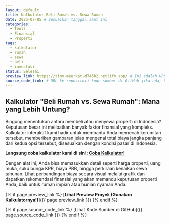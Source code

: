 ```yaml
---
layout: default
title: Kalkulator Beli Rumah vs. Sewa Rumah
date: 2025-07-05 # Sesuaikan tanggal saat ini
categories:
  - Tools
  - Finansial
  - Properti
tags:
  - kalkulator
  - rumah
  - sewa
  - beli
  - investasi
status: Selesai
preview_link: https://tiny-meerkat-d745b2.netlify.app/ # Ini adalah URL kalkulator Anda
source_code_link: # URL ke repositori kode sumber di GitHub jika ada, kosongkan jika tidak ada
---
```


## Kalkulator "Beli Rumah vs. Sewa Rumah": Mana yang Lebih Untung?

Bingung menentukan antara membeli atau menyewa properti di Indonesia? Keputusan besar ini melibatkan banyak faktor finansial yang kompleks. Kalkulator interaktif kami hadir untuk membantu Anda memecah kerumitan tersebut, memberikan gambaran jelas mengenai total biaya jangka panjang dari kedua opsi tersebut, disesuaikan dengan kondisi pasar di Indonesia.

**Langsung coba kalkulator kami di sini: [Coba Kalkulator!](https://tiny-meerkat-d745b2.netlify.app/)**

Dengan alat ini, Anda bisa memasukkan detail seperti harga properti, uang muka, suku bunga KPR, biaya PBB, hingga perkiraan kenaikan sewa tahunan. Lihat perbandingan biaya secara visual melalui grafik dan dapatkan rekomendasi finansial yang akan memandu keputusan properti Anda, baik untuk rumah impian atau hunian nyaman Anda.

{% if page.preview_link %}
[**Lihat Preview Proyek (Gunakan Kalkulatornya!)**]({{ page.preview_link }})
{% endif %}

{% if page.source_code_link %}
[Lihat Kode Sumber di GitHub]({{ page.source_code_link }})
{% endif %}
